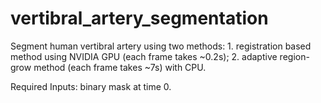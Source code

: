 # vertibral_artery_segmentation
Segment human vertibral artery using two methods: 1. registration based method using NVIDIA GPU (each frame takes ~0.2s); 2. adaptive region-grow method (each frame takes ~7s) with CPU.

Required Inputs: binary mask at time 0.
